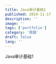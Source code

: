 ```yaml
---
title: Java审计基础1
published: 2019-11-17
description: ''
image: ''
tags: ['portfolio']
category: '周报'
draft: false
lang: ''
---
```

 Java审计基础1



[]()